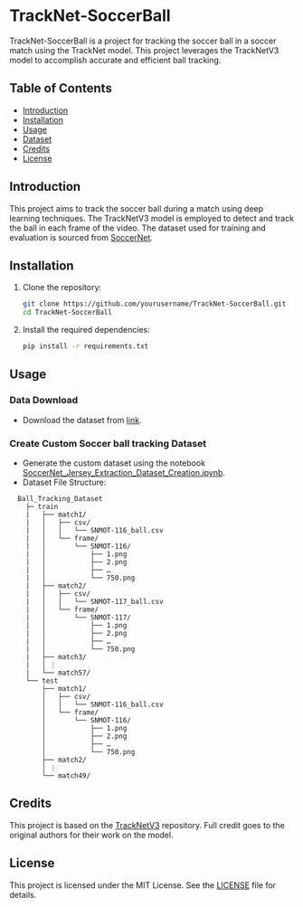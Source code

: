 # TrackNet-SoccerBall

TrackNet-SoccerBall is a project for tracking the soccer ball in a soccer match using the TrackNet model. This project leverages the TrackNetV3 model to accomplish accurate and efficient ball tracking.

## Table of Contents

- [Introduction](#introduction)
- [Installation](#installation)
- [Usage](#usage)
- [Dataset](#dataset)
- [Credits](#credits)
- [License](#license)

## Introduction

This project aims to track the soccer ball during a match using deep learning techniques. The TrackNetV3 model is employed to detect and track the ball in each frame of the video. The dataset used for training and evaluation is sourced from [SoccerNet](https://www.soccer-net.org/data#h.qhlkhzlxi2ya).

## Installation

1. Clone the repository:

    ```bash
    git clone https://github.com/yourusername/TrackNet-SoccerBall.git
    cd TrackNet-SoccerBall
    ```

2. Install the required dependencies:

    ```bash
    pip install -r requirements.txt
    ```

## Usage
### Data Download
- Download the dataset from [link](https://www.soccer-net.org/data#h.qhlkhzlxi2ya).
 
### Create Custom Soccer ball tracking Dataset
- Generate the custom dataset using the notebook [SoccerNet_Jersey_Extraction_Dataset_Creation.ipynb](notebooks/SoccerNet_Jersey_Extraction_Dataset_Creation.ipynb).
- Dataset File Structure:
```
  Ball_Tracking_Dataset
    ├─ train
    |   ├── match1/
    |   │   ├── csv/
    |   │   │   └── SNMOT-116_ball.csv
    |   │   └── frame/
    |   │       └── SNMOT-116/
    |   │           ├── 1.png
    |   │           ├── 2.png
    |   │           ├── …
    |   │           └── 750.png
    |   ├── match2/
    |   │   ├── csv/
    |   │   │   └── SNMOT-117_ball.csv
    |   │   └── frame/
    |   │       └── SNMOT-117/
    |   │           ├── 1.png
    |   │           ├── 2.png
    |   │           ├── …
    |   │           └── 750.png
    |   ├── match3/
    |   │ ⋮
    |   └── match57/
    └── test
        ├── match1/
        │   ├── csv/
        │   │   └── SNMOT-116_ball.csv
        │   └── frame/
        │       └── SNMOT-116/
        │           ├── 1.png
        │           ├── 2.png
        │           ├── …
        │           └── 750.png
        ├── match2/
        │ ⋮
        └── match49/

```

## Credits

This project is based on the [TrackNetV3](https://github.com/alenzenx/TrackNetV3.git) repository. Full credit goes to the original authors for their work on the model.

## License

This project is licensed under the MIT License. See the [LICENSE](LICENSE) file for details.
